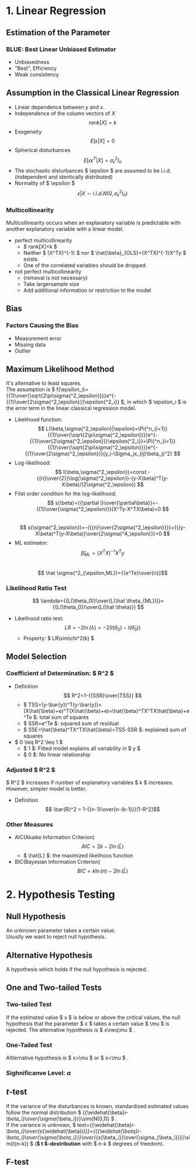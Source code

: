 # 1. Linear Regression  

## Estimation of the Parameter  
### BLUE: Best Linear Unbiased Estimator  
- Unbiasedness  
- "Best", Efficiency  
- Weak consistency  

## Assumption in the Classical Linear Regression
- Linear dependence between $y$ and $x$.  
- Independence of the column vectors of $X$  
$$ rank[X]=k $$
- Exogeneity  
$$ E[\epsilon|X]=0 $$  
- Spherical disturbances  
$$ E[\epsilon\epsilon^T|X]=\sigma{^2_\epsilon}I_n$$  
- The stochastic disturbances $ \epsilon $ are assumed to be i.i.d.(independent and identically distributed)  
- Normality of $ \epsilon $  
$$ {\epsilon|X}\sim{i.i.d.N(0,\sigma{^2_\epsilon}I_n)} $$  
### Multicollinearity  
Multicollinearity occurs when an explanatory variable is predictable with another explanatory variable with a linear model.  
- perfect multicollinearity  
   - $ rank[X]<k $  
   - Neither $ (X^TX)^{-1} $ nor $ \hat{\beta}_{OLS}=(X^TX)^{-1}X^Ty $ exists.  
   - One of the correlated variables should be dropped.  
- not perfect multicollinearity  
   - (removal is not necessary)
   - Take largersample size  
   - Add additional information or restriction to the model  

## Bias  
### Factors Causing the Bias  
- Measurement error  
- Missing data  
- Outlier  

## Maximum Likelihood Method  
It's alternative to least squares.  
The assumption is $ f(\epsilon_i)={{1}\over{\sqrt{2\pi\sigma{^2_\epsilon}}}}e^{-{{1}\over{2\sigma{^2_\epsilon}}}\epsilon{^2_i}} $, in which $ \epsilon_i $ is the error term in the linear classical regression model.  
- Likelihood function:  
$$ L(\beta,\sigma{^2_\epsilon}|\epsilon)=\Pi{^n_{i=1}}{{1}\over{\sqrt{2\pi\sigma{^2_\epsilon}}}}e^{-{{1}\over{2\sigma{^2_\epsilon}}}\epsilon{^2_i}}=\Pi{^n_{i=1}}{{1}\over{\sqrt{2\pi\sigma{^2_\epsilon}}}}e^{-{{1}\over{2\sigma{^2_\epsilon}}}(y_i-\Sigma_jx_{ij}\beta_j)^2} $$
- Log-likelihood:  
$$ l(\beta,\sigma{^2_\epsilon})=const.-{{n}\over{2}}\log(\sigma{^2_\epsilon})-(y-X\beta)^T(y-X\beta)/(2\sigma{^2_\epsilon}) $$  
- Fitst order condition for the log-likelihood:  
$$ s(\beta)={{\partial l}\over{\partial\beta}}=-{{1}\over{\sigma{^2_\epsilon}}}(X^Ty-X^TX\beta)=0 $$  
$$ s(\sigma{^2_\epsilon})=-{{{n}\over{2\sigma{^2_\epsilon}}}}+{{(y-X\beta)^T(y-X\beta)}\over{2\sigma{^4_\epsilon}}}=0 $$
- ML estimator:  
$$ \hat \beta_{ML}=(X^TX)^{-1}X^Ty$$  
$$ \hat \sigma{^2_{\epsilon,ML}}={{e^Te}\over{n}}$$

### Likelihood Ratio Test  
$$ \lambda={{L(\theta_0)}\over{L(\hat \theta_{ML})}}={{L(\theta_0)}\over{L(\hat \theta)}} $$  
- Likelihood ratio test:  
$$ LR=-2\ln(\lambda)=-2(l(\theta_0)-l(\hat \theta_0)) $$
   - Property: $ LR\sim\chi^2(k) $


## Model Selection  
### Coefficient of Determination: $ R^2 $  
- Definition  
$$ R^2=1-{{SSR}\over{TSS}} $$ 
   - $ TSS=(y-\bar{y})^T(y-\bar{y})=(X\hat{\beta}+e)^T(X\hat{\beta}+e)=\hat{\beta}^TX^TX\hat{\beta}+e^Te $: total sum of squares  
   - $ SSR=e^Te $: squared sum of residual  
   - $ SSE=\hat{\beta}^TX^TX\hat{\beta}=TSS-SSR $: explained sum of squares
- $ 0 \leq R^2 \leq 1 $  
   - $ 1 $: Fitted model explains all variability in $ y $  
   - $ 0 $: No linear relationship

### Adjusted $ R^2 $  
$ R^2 $ increases if number of explanatory variables $ k $ increases. However, simpler model is better.  
- Definition  
$$ \bar{R}^2 = 1-{{n-1}\over{n-(k-1)}}(1-R^2)$$  

### Other Measures  
- AIC(Akaike Information Criterion)  
$$ AIC=2k-2\ln(\hat{L})$$  
   - $ \hat{L} $: the maximized likelihoos function
- BIC(Bayesian Information Criterion)  
$$ BIC=k\ln(n)-2\ln(\hat{L})$$

# 2. Hypothesis Testing
## Null Hypothesis  
An unknown parameter takes a certain value.  
Ususlly we want to reject null hypothesis.  

## Alternative Hypothesis  
A hypothesis which holds if the null hypothesis is rejected.  

## One and Two-tailed Tests  
### Two-tailed Test  
If the estimated value $ x $ is below or above the critical values, the null hypothesis that the parameter $ x $ takes a certain value $ \mu $ is rejected. The alternative hypothesis is $ x\neq\mu $ .  

### One-Tailed Test  
Altlernative hypothesis is $ x>\mu $ or $ x<\mu $ .  

### Sighnificanve Level: $\alpha$  

## $t$-test  
If the variance of the disturbances is known, standardized estimated values follow the normal distribution $ {{\widehat{\beta}_i-\beta_i}\over{\sigma_{\beta_i}}}\sim{N(0,1)} $ .  
If the variance is unknown, $ test={{\widehat{\beta}_i-\beta_i}\over{s_{\widehat{\beta}_i}}}={{{\widehat{\beta}_i-\beta_i}\over{\sigma_{\beta_i}}}\over{{s_{\beta_i}}\over{\sigma_{\beta_i}}}}\sim{t(n-k)} $ (**$ t $-destribution** with $ n-k $ degrees of freedom).  

## F-test  
